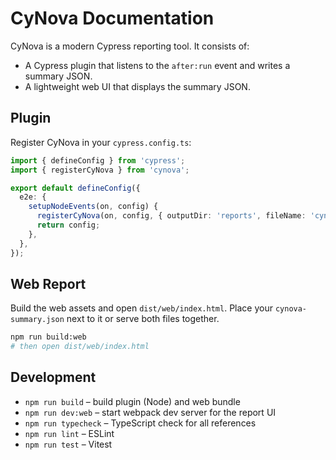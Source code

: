 # CyNova Documentation

CyNova is a modern Cypress reporting tool. It consists of:

- A Cypress plugin that listens to the `after:run` event and writes a summary JSON.
- A lightweight web UI that displays the summary JSON.

## Plugin

Register CyNova in your `cypress.config.ts`:

```ts
import { defineConfig } from 'cypress';
import { registerCyNova } from 'cynova';

export default defineConfig({
  e2e: {
    setupNodeEvents(on, config) {
      registerCyNova(on, config, { outputDir: 'reports', fileName: 'cynova-summary.json' });
      return config;
    },
  },
});
```

## Web Report

Build the web assets and open `dist/web/index.html`. Place your `cynova-summary.json` next to it or serve both files together.

```bash
npm run build:web
# then open dist/web/index.html
```

## Development

- `npm run build` – build plugin (Node) and web bundle
- `npm run dev:web` – start webpack dev server for the report UI
- `npm run typecheck` – TypeScript check for all references
- `npm run lint` – ESLint
- `npm run test` – Vitest
